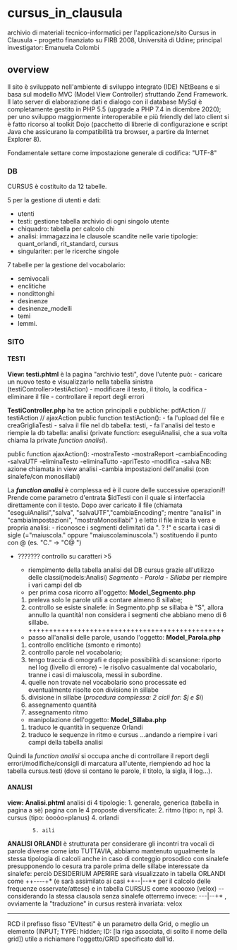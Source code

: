# cursus_in_clausula
archivio di materiali tecnico-informatici per l'applicazione/sito Cursus in Clausula - progetto finanziato su  FIRB 2008, Università di Udine; principal investigator: Emanuela Colombi

## overview

Il sito è sviluppato nell'ambiente di sviluppo integrato (IDE) NEtBeans e si basa sul modello MVC (Model View Controller) sfruttando Zend Framework. Il lato server di elaborazione dati e dialogo con il database MySql è completamente gestito in PHP 5.5 (upgrade a PHP 7.4 in dicembre 2020); per uno sviluppo maggiormente interoperabile e più friendly del lato client si è fatto ricorso al toolkit Dojo (pacchetto di librerie di configurazione e script Java che assicurano la compatibilità tra browser, a partire da Internet Explorer 8).

Fondamentale settare come impostazione generale di codifica: "UTF-8" 

### DB 
CURSUS è costituito da 12 tabelle.

5 per la gestione di utenti e dati:
 - utenti
 - testi: gestione tabella archivio di ogni singolo utente
 - chiquadro: tabella per calcolo chi
 - analisi: immagazzina le clausole scandite nelle varie tipologie: quant_orlandi, rit_standard, cursus
 - singulariter: per le ricerche singole
 
7 tabelle per la gestione del vocabolario: 
 - semivocali
 - enclitiche
 - nondittonghi
 - desinenze
 - desinenze_modelli
 - temi
 - lemmi.

### SITO
#### TESTI

__View: testi.phtml__
è la pagina "archivio testi", dove l'utente può:
	- caricare un nuovo testo e visualizzarlo nella tabella sinistra (testiController>testiAction)
	- modificare il testo, il titolo, la codifica
	- eliminare il file
	- controllare il report degli errori
  
__TestiController.php__
ha tre action principali e pubbliche: pdfAction // testiAction // ajaxAction
public function testiAction(): - 	fa l'upload del file e creaGrigliaTesti 
				-	salva il file nel db tabella: testi, 
				-	fa l'analisi del testo e riempie la db tabella: analisi (private function: eseguiAnalisi, che a sua volta chiama la private *function analisi*).

public function ajaxAction(): 
									-mostraTesto
									-mostraReport
									-cambiaEncoding
									-salvaUTF
									-eliminaTesto
									-eliminaTutto
									-apriTesto
									-modifica
									-salva
NB: azione chiamata in view analisi	-cambia impostazioni dell'analisi (con sinalefe/con monosillabi)
																									
La __*function analisi*__ è complessa ed è il cuore delle successive operazioni!!
Prende come parametro d'entrata $idTesti con il quale si interfaccia direttamente con il testo.
Dopo aver caricato il file (chiamata "eseguiAnalisi","salva", "salvaUTF","cambiaEncoding"; mentre "analisi"  in "cambiaImpostazioni", "mostraMonosillabi" ) e letto il file inizia la vera e propria analisi: 
	- riconosce i segmenti delimitati da ". ? !" e scarta i casi di sigle (="maiuscola." oppure "maiuscolaminuscola.") sostituendo il punto con @ (es. "C." -> "C@ ")
  - ???????	controllo su caratteri >5	
	- riempimento della tabella analisi del DB cursus grazie all'utilizzo delle classi(models:Analisi) *Segmento - Parola - Sillaba* per riempire i vari campi del db
	

	* per prima cosa ricorro all'oggetto: __Model_Segmento.php__
	1. preleva solo le parole utili a contare almeno 8 sillabe; 
	2. controllo se esiste sinalefe: in Segmento.php se sillaba è "S", allora annullo la quantità!
	non considera i segmenti che abbiano meno di 6 sillabe.
 ++++++++++++++++++++++++++++++++++++++++++++++++
	* passo all'analisi delle parole, usando l'oggetto: __Model_Parola.php__
	1. controllo enclitiche (smonto e rimonto)
	2. controllo parole nel vocabolario; 
	3. tengo traccia di omografi e doppie possibilità di scansione: riporto nel log (livello di errore) - le risolvo casualmente dal vocabolario, tranne i casi di maiuscola, messi in subordine.
	4. quelle non trovate nel vocabolario sono processate ed eventualmente risolte con divisione in sillabe
	5. divisione in sillabe (*procedura complessa: 2 cicli for: $j e $i*)
	6. assegnamento quantità
	7. assegnamento ritmo
	* manipolazione dell'oggetto: __Model_Sillaba.php__
	1. traduco le quantità in sequenze Orlandi
	2. traduco le sequenze in ritmo e cursus
	...andando a riempire i vari campi della tabella analisi
	
Quindi la *function analisi* si occupa anche di controllare il report degli errori/modifiche/consigli di marcatura all'utente, riempiendo ad hoc la tabella cursus.testi (dove si contano le parole, il titolo, la sigla, il log...).

#### ANALISI
__view: Analisi.phtml__
analisi di 4 tipologie: 
            1. generale, generica (tabella in pagina a sè)
						pagina con le 4 proposte diversificate:	
						2. ritmo (tipo: n, np)
						3. cursus (tipo: òooòo=planus)
						4. orlandi
						
            5. aili 


__ANALISI ORLANDI__
è strutturata per considerare gli incontri tra vocali di parole diverse come iato
TUTTAVIA, abbiamo mantenuto ugualmente la stessa tipologia di calcoli anche in caso di conteggio prosodico con sinalefe presupponendo lo cesura tra parole prima delle sillabe interessate da sinalefe: perciò DESIDERIUM APERIRE sarà visualizzato in tabella ORLANDI come ++----+* (e sarà assimilato ai casi ++--|--+* per il calcolo delle frequenze osservate/attese) e in tabella CURSUS come xooooxo (velox) -- considerando la stessa clausola senza sinalefe otterremo invece:
---|--+* , ovviamente la "traduzione" in cursus resterà invariata: velox


******
RCD il prefisso fisso "EVItesti" è un parametro della Grid, o meglio un elemento (INPUT; TYPE: hidden; ID: [la riga associata, di solito il nome della grid]) utile a richiamare l'oggetto/GRID specificato dall'id.
 	


